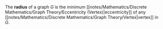 The **radius** of a graph $G$ is the minimum [[notes/Mathematics/Discrete Mathematics/Graph Theory/Eccentricity (Vertex)|eccentricity]] of any [[notes/Mathematics/Discrete Mathematics/Graph Theory/Vertex|vertex]] in $G$.